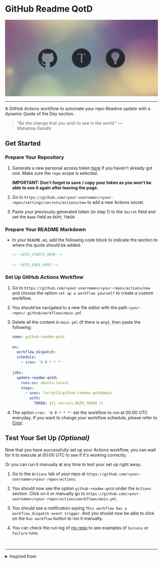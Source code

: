 # GitHub Readme QotD

![thumbnail](docs/thumbnail.png)

---

A GitHub Actions workflow to automate your repo Readme update with a dynamic Quote of the Day section.

<blockquote>&ldquo;Be the change that you wish to see in the world.&rdquo; &mdash; <footer>Mahatma Gandhi</footer></blockquote>

## Get Started

### Prepare Your Repository

1. Generate a new personal access token [here](https://github.com/settings/tokens/new) if you haven't already got one. Make sure the `repo` scope is selected.

   **IMPORTANT: Don't forget to save / copy your token as you won't be able to see it again after leaving the page.**

2. Go to `https://github.com/<your-username>/<your-repo>/settings/secrets/actions/new` to add a new Actions secret.

3. Paste your previously generated token (in step 1) to the `Secret` field and set the `Name` field as `REPO_TOKEN`

### Prepare Your README Markdown

- In your `README.md`, add the following code block to indicate the section to where the quote should be added:

  ```md
  <!--QOTD_STARTS_HERE-->

  <!--QOTD_ENDS_HERE-->
  ```

### Set Up GitHub Actions Workflow

1. Go to `https://github.com/<your-username>/<your-repo>/actions/new` and choose the option `set up a workflow yourself` to create a custom workflow.

2. You should be navigated to a new file editor with the path `<your-repo>/.github/workflows/main.yml`

3. Delete all the content in `main.yml` (if there is any), then paste the following:

   ```yml
   name: github-readme-qotd

   on:
     workflow_dispatch:
     schedule:
       - cron: '0 0 * * *'

   jobs:
     update-readme-qotd:
       runs-on: ubuntu-latest
       steps:
         - uses: larryh12/github-readme-qotd@main
           with:
             TOKEN: ${{ secrets.REPO_TOKEN }}
   ```

4. The option `cron: '0 0 * * *'` set the workflow to run at 00:00 UTC everyday. If you want to change your workflow schedule, please refer to [Cron](https://en.wikipedia.org/wiki/Cron).

## Test Your Set Up _(Optional)_

Now that you have successfully set up your Actions workflow, you can wait for it to execute at 00:00 UTC to see if it's working correctly;

Or you can run it manually at any time to test your set up right away.

1. Go to the `Actions` tab of your repo at `https://github.com/<your-username>/<your-repo>/actions`.

2. You should now see the option `github-readme-qotd` under the `Actions` section. Click on it or manually go to `https://github.com/<your-username>/<your-repo>/actions/workflows/main.yml`.

3. You should see a notification saying `This workflow has a workflow_dispatch event trigger`. And you should now be able to click on the `Run workflow` button to run it manually.

4. You can check the run log of [my repo](https://github.com/larryh12/larryh12/actions/workflows/main.yml) to see examples of `Success` or `Failure` runs.

<br/>

---

<details>
<summary>Inspired from</summary>

[siddharth2016/quote-readme](https://github.com/siddharth2016/quote-readme) |
[cheehwatang/github-readme-daily-quotes](https://github.com/cheehwatang/github-readme-daily-quotes) |

</details>
